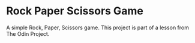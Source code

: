 # Rock Paper Scissors Game

A simple Rock, Paper, Scissors game. This project is part of a lesson from The Odin Project.